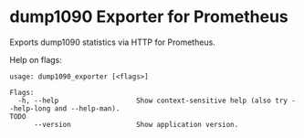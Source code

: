 # dump1090 Exporter for Prometheus

Exports dump1090 statistics via HTTP for Prometheus.

Help on flags:

```
usage: dump1090_exporter [<flags>]

Flags:
  -h, --help                   Show context-sensitive help (also try --help-long and --help-man).
TODO
      --version                Show application version.
```

